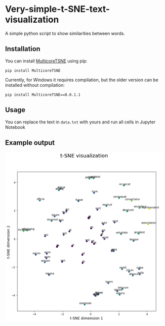 # Very-simple-t-SNE-text-visualization
A simple python script to show similarities between words. 

## Installation

You can install [MulticoreTSNE](https://github.com/DmitryUlyanov/Multicore-TSNE) using pip:
```
pip install MulticoreTSNE
```
Currently, for Windows it requires compilation, but the older version can be installed without compilation: 
```
pip install MulticoreTSNE==0.0.1.1
```

## Usage

You can replace the text in `data.txt` with yours and run all cells in Jupyter Notebook

## Example output
<center><img src="Example.png" ></center>
